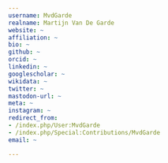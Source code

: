 ```yaml
---
username: MvdGarde
realname: Martijn Van De Garde
website: ~
affiliation: ~
bio: ~
github: ~
orcid: ~
linkedin: ~
googlescholar: ~
wikidata: ~
twitter: ~
mastodon-url: ~
meta: ~
instagram: ~
redirect_from:
- /index.php/User:MvdGarde
- /index.php/Special:Contributions/MvdGarde
email: ~

---
```

